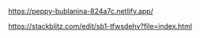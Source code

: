 https://peppy-bublanina-824a7c.netlify.app/

https://stackblitz.com/edit/sb1-tfwsdehv?file=index.html